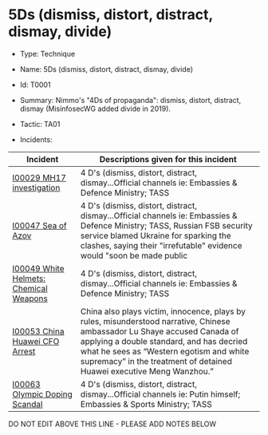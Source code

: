 # 5Ds (dismiss, distort, distract, dismay, divide)

* Type: Technique

* Name: 5Ds (dismiss, distort, distract, dismay, divide)

* Id: T0001

* Summary: Nimmo's "4Ds of propaganda": dismiss, distort, distract, dismay (MisinfosecWG added divide in 2019).

* Tactic: TA01

* Incidents:

| Incident | Descriptions given for this incident |
| -------- | -------------------- |
| [I00029 MH17 investigation](../incidents/I00029.md) | 4 D's (dismiss, distort, distract, dismay...Official channels ie: Embassies & Defence Ministry; TASS |
| [I00047 Sea of Azov](../incidents/I00047.md) | 4 D's (dismiss, distort, distract, dismay...Official channels ie: Embassies & Defence Ministry; TASS, Russian FSB security service blamed Ukraine for sparking the clashes, saying their "irrefutable" evidence would "soon be made public |
| [I00049 White Helmets: Chemical Weapons](../incidents/I00049.md) | 4 D's (dismiss, distort, distract, dismay...Official channels ie: Embassies & Defence Ministry; TASS |
| [I00053 China Huawei CFO Arrest](../incidents/I00053.md) | China also plays victim, innocence, plays by rules, misunderstood narrative, Chinese ambassador Lu Shaye accused Canada of applying a double standard, and has decried what he sees as “Western egotism and white supremacy” in the treatment of detained Huawei executive Meng Wanzhou.”  |
| [I00063 Olympic Doping Scandal](../incidents/I00063.md) | 4 D's (dismiss, distort, distract, dismay...Official channels ie: Putin himself; Embassies & Sports Ministry; TASS |

DO NOT EDIT ABOVE THIS LINE - PLEASE ADD NOTES BELOW